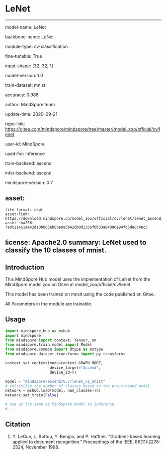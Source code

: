 # LeNet

---

model-name: LeNet

backbone-name: LeNet

module-type: cv-classification

fine-tunable: True

input-shape: [32, 32, 1]

model-version: 1.0

train-dataset: mnist

accuracy: 0.986



author: MindSpore team

update-time: 2020-09-21

repo-link: https://gitee.com/mindspore/mindspore/tree/master/model_zoo/official/cv/lenet

user-id: MindSpore

used-for: inference

train-backend: ascend

infer-backend: ascend

mindspore-version: 0.7

asset:
  -
    file-format: ckpt  
    asset-link: https://download.mindspore.cn/model_zoo/official/cv/lenet/lenet_ascend_0.5.0_mnist_official_classification_20200716/lenet.ckpt
    asset-sha256: 7adc21461aa42d10b065eb8be9a5b420b0d1336f6b33a84086e94fd5de8c48c5

license: Apache2.0
summary: LeNet used to classify the 10 classes of mnist.
---


## Introduction

This MindSpore Hub model uses the implementation of LeNet from the MindSpore model zoo on Gitee at model_zoo/official/cv/lenet.

This model has been trained on mnsit using the code published on Gitee.

All Parameters in the module are trainable.

## Usage

```python
import mindspore_hub as mshub
import mindspore
from mindspore import context, Tensor, nn
from mindspore.train.model import Model
from mindspore.common import dtype as mstype
from mindspore.dataset.transforms import py_transforms

context.set_context(mode=context.GRAPH_MODE,
                    device_target="Ascend",
                    device_id=0)

model = "mindspore/ascend/0.7/lenet_v1_mnist"
# initialize the number of classes based on the pre-trained model
network = mshub.load(model, num_classes=10)
network.set_train(False)

# Use as the same as MindSpore Model to inference.
# ...
```

## Citation

1. Y. LeCun, L. Bottou, Y. Bengio, and P. Haffner. "Gradient-based learning applied to document recognition." Proceedings of the IEEE, 86(11):2278-2324, November 1998.
